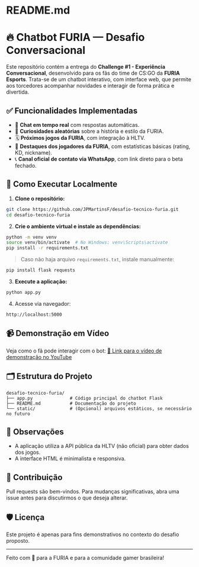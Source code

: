 # README.md

# 🔥 Chatbot FURIA — Desafio Conversacional

Este repositório contém a entrega do **Challenge #1 - Experiência Conversacional**, desenvolvido para os fãs do time de CS:GO da **FURIA Esports**. Trata-se de um chatbot interativo, com interface web, que permite aos torcedores acompanhar novidades e interagir de forma prática e divertida.

## ✅ Funcionalidades Implementadas

- 💬 **Chat em tempo real** com respostas automáticas.
- 🎲 **Curiosidades aleatórias** sobre a história e estilo da FURIA.
- 🗓️ **Próximos jogos da FURIA**, com integração à HLTV.
- 👥 **Destaques dos jogadores da FURIA**, com estatísticas básicas (rating, KD, nickname).
- 📞 **Canal oficial de contato via WhatsApp**, com link direto para o beta fechado.

## 🚀 Como Executar Localmente

1. **Clone o repositório:**
```bash
git clone https://github.com/JPMartinsF/desafio-tecnico-furia.git
cd desafio-tecnico-furia
```

2. **Crie o ambiente virtual e instale as dependências:**
```bash
python -m venv venv
source venv/bin/activate  # No Windows: venv\Scripts\activate
pip install -r requirements.txt
```

> Caso não haja arquivo `requirements.txt`, instale manualmente:
```bash
pip install flask requests
```

3. **Execute a aplicação:**
```bash
python app.py
```

4. Acesse via navegador:
```
http://localhost:5000
```

## 📹 Demonstração em Vídeo
Veja como o fã pode interagir com o bot:
[🔗 Link para o vídeo de demonstração no YouTube](https://www.youtube.com/watch?v=SEU_VIDEO_ID)

## 🗂️ Estrutura do Projeto
```
desafio-tecnico-furia/
├── app.py              # Código principal do chatbot Flask
├── README.md           # Documentação do projeto
└── static/             # (Opcional) arquivos estáticos, se necessário no futuro
```

## 📌 Observações
- A aplicação utiliza a API pública da HLTV (não oficial) para obter dados dos jogos.
- A interface HTML é minimalista e responsiva.

## 🤝 Contribuição
Pull requests são bem-vindos. Para mudanças significativas, abra uma issue antes para discutirmos o que deseja alterar.

## 🛡️ Licença
Este projeto é apenas para fins demonstrativos no contexto do desafio proposto.

---

Feito com 💜 para a FURIA e para a comunidade gamer brasileira!

